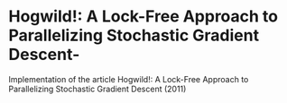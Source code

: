 # Hogwild!: A Lock-Free Approach to Parallelizing Stochastic Gradient Descent-

Implementation of the article Hogwild!: A Lock-Free Approach to Parallelizing Stochastic Gradient Descent (2011)
